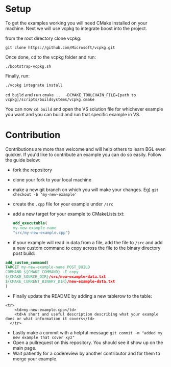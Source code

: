 # Setup 

To get the examples working you will need CMake installed on your machine. Next we will use vcpkg to integrate boost into the project. 

from the root directory clone vcpkg:

`git clone https://github.com/Microsoft/vcpkg.git`

Once done, cd to the vcpkg folder and run:

`./bootstrap-vcpkg.sh`

Finally, run:

`./vcpkg integrate install`

`cd build` and run `cmake ..  -DCMAKE_TOOLCHAIN_FILE=[path to vcpkg]/scripts/buildsystems/vcpkg.cmake`

You can now `cd build` and open the VS solution file for whichever example you want and you can build and run that specific example in VS. 

# Contribution 

Contributions are more than welcome and will help others to learn BGL even quicker. If you'd like to contribute an example you can do so easily. Follow the guide below:

- fork the repository 
- clone your fork to your local machine
- make a new git branch on which you will make your changes. Eg) `git checkout -b 'my-new-example'`
- create the `.cpp` file for your example under `/src`
- add a new target for your example to CMakeLists.txt:

  ```CMake
  add_executable(
  my-new-example-name
  "src/my-new-example.cpp")
  ```
- if your example will read in data from a file, add the file to `/src` and add a new custom command to copy across the file to the binary directory post build:

```CMake
add_custom_command(
TARGET my-new-example-name POST_BUILD
COMMAND ${CMAKE_COMMAND} -E copy
${CMAKE_SOURCE_DIR}/src/new-example-data.txt
${CMAKE_CURRENT_BINARY_DIR}/new-example-data.txt
)
```
- Finally update the README by adding a new tablerow to the table:

```
<tr>
    <td>my-new-example.cpp</td>
    <td>A short and useful description describing what your example does or what information it covers</td>
  </tr>
```

- Lastly make a commit with a helpful message `git commit -m "added my new example that cover xyz"`
- Open a pullrequest on this repository. You should see it show up on the main page.
- Wait patiently for a codereview by another contributor and for them to merge your example. 
  

